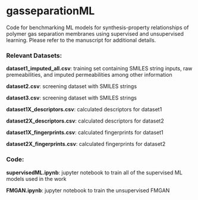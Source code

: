 # gasseparationML

Code for benchmarking ML models for synthesis-property relationships of polymer gas separation membranes using supervised and unsupervised learning. Please refer to the manuscript for additional details.

### Relevant Datasets:
**dataset1_imputed_all.csv**: training set containing SMILES string inputs, raw premeabilities, and imputed permeabilities among other information

**dataset2.csv**: screening dataset with SMILES strings

**dataset3.csv**: screening dataset with SMILES strings


**dataset1X_descriptors.csv**: calculated descriptors for dataset1

**dataset2X_descriptors.csv**: calculated descriptors for dataset2

**dataset1X_fingerprints.csv**: calculated fingerprints for dataset1

**dataset2X_fingerprints.csv**: calculated fingerprints for dataset2

### Code:
**supervisedML.ipynb**: jupyter notebook to train all of the supervised ML models used in the work

**FMGAN.ipynb**: jupyter notebook to train the unsupervised FMGAN

